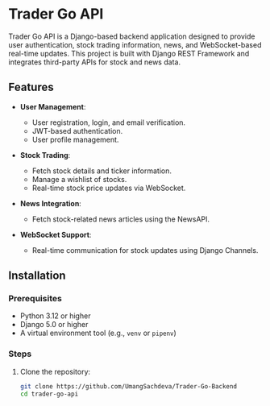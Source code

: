 # Trader Go API

Trader Go API is a Django-based backend application designed to provide user authentication, stock trading information, news, and WebSocket-based real-time updates. This project is built with Django REST Framework and integrates third-party APIs for stock and news data.

## Features

- **User Management**:

  - User registration, login, and email verification.
  - JWT-based authentication.
  - User profile management.

- **Stock Trading**:

  - Fetch stock details and ticker information.
  - Manage a wishlist of stocks.
  - Real-time stock price updates via WebSocket.

- **News Integration**:

  - Fetch stock-related news articles using the NewsAPI.

- **WebSocket Support**:
  - Real-time communication for stock updates using Django Channels.

## Installation

### Prerequisites

- Python 3.12 or higher
- Django 5.0 or higher
- A virtual environment tool (e.g., `venv` or `pipenv`)

### Steps

1. Clone the repository:
   ```bash
   git clone https://github.com/UmangSachdeva/Trader-Go-Backend
   cd trader-go-api
   ```
